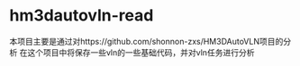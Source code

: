 # hm3dautovln-read

本项目主要是通过对https://github.com/shonnon-zxs/HM3DAutoVLN项目的分析
在这个项目中将保存一些vln的一些基础代码，并对vln任务进行分析
